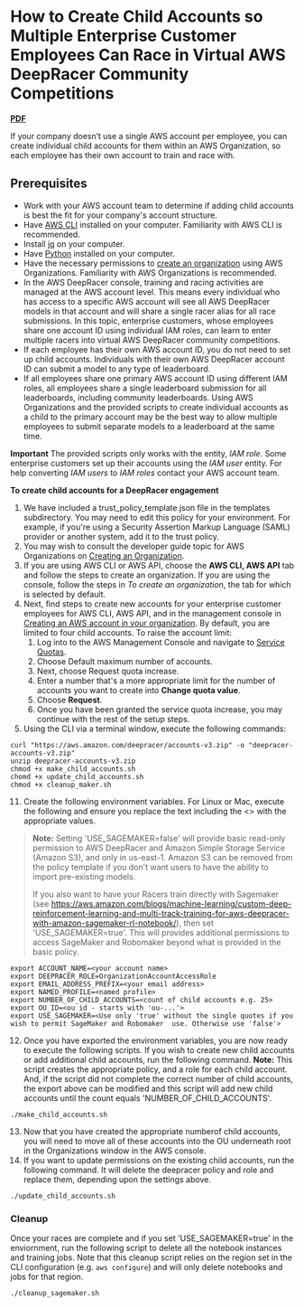 # How to Create Child Accounts so Multiple Enterprise Customer Employees Can Race in Virtual AWS DeepRacer Community Competitions

[**PDF**](https://docs.aws.amazon.com/deepracer/latest/developerguide/deepracer-child-accounts.html)

If your company doesn’t use a single AWS account per employee, you can create individual child accounts for them within an AWS Organization, so each employee has their own account to train and race with. 

## Prerequisites
- Work with your AWS account team to determine if adding child accounts is best the fit for your company's account structure.
- Have [AWS CLI](https://docs.aws.amazon.com/cli/latest/userguide/cli-chap-install.html) installed on your computer. Familiarity with AWS CLI is recommended.
- Install [jq](https://stedolan.github.io/jq/download/) on your computer.
- Have [Python](https://www.python.org/downloads/) installed on your computer. 
- Have the necessary permissions to [create an organization](https://docs.aws.amazon.com/organizations/latest/userguide/orgs_manage_create.html) using AWS Organizations. Familiarity with AWS Organizations is recommended.
- In the AWS DeepRacer console, training and racing activities are managed at the AWS account level. This means every individual who has access to a specific AWS account will see all AWS DeepRacer models in that account and will share a single racer alias for all race submissions. In this topic, enterprise customers, whose employees share one account ID using individual IAM roles, can learn to enter multiple racers into virtual AWS DeepRacer community competitions.
- If each employee has their own AWS account ID, you do not need to set up child accounts. Individuals with their own AWS DeepRacer account ID can submit a model to any type of leaderboard.
- If all employees share one primary AWS account ID using different IAM roles, all employees share a single leaderboard submission for all leaderboards, including community leaderboards. Using AWS Organizations and the provided scripts to create individual accounts as a child to the primary account may be the best way to allow multiple employees to submit separate models to a leaderboard at the same time.

**Important**
The provided scripts only works with the entity, *IAM role*. Some enterprise customers set up their accounts using the *IAM user* entity. For help converting *IAM users* to *IAM roles* contact your AWS account team.

**To create child accounts for a DeepRacer engagement**
1. We have included a trust_policy_template.json file in the templates subdirectory. You may need to edit this policy for your environment. For example, if you're using a Security Assertion Markup Language (SAML) provider or another system, add it to the trust policy. 
1. You may wish to consult the developer guide topic for AWS Organizations on [Creating an Organization](https://docs.aws.amazon.com/organizations/latest/userguide/orgs_manage_create.html).
1. If you are using AWS CLI or AWS API, choose the **AWS CLI, AWS API** tab and follow the steps to create an organization. If you are using the console, follow the steps in *To create an organization*, the tab for which is selected by default.
1. Next, find steps to create new accounts for your enterprise customer employees for AWS CLI, AWS API, and in the management console in [Creating an AWS account in your organization](https://docs.aws.amazon.com/organizations/latest/userguide/orgs_manage_accounts_create.html#orgs_manage_accounts_create-new). By default, you are limited to four child accounts. To raise the account limit:
   1. Log into to the AWS Management Console and navigate to [Service Quotas](https://console.aws.amazon.com/servicequotas/#!/services/organizations/quotas).
   1. Choose Default maximum number of accounts.
   1. Next, choose Request quota increase.
   1. Enter a number that's a more appropriate limit for the number of accounts you want to create into **Change quota value**.
   1. Choose **Request**.
   1. Once you have been granted the service quota increase, you may continue with the rest of the setup steps.
1. Using the CLI via a terminal window, execute the following commands:
```
curl "https://aws.amazon.com/deepracer/accounts-v3.zip" -o "deepracer-accounts-v3.zip"
unzip deepracer-accounts-v3.zip
chmod +x make_child_accounts.sh
chomd +x update_child_accounts.sh
chmod +x cleanup_maker.sh
```
11. Create the following environment variables. For Linux or Mac, execute the following and ensure you replace the text including the <> with the appropriate values. 
> **Note:** Setting 'USE_SAGEMAKER=false' will provide basic  read-only permission to AWS DeepRacer and Amazon Simple Storage Service (Amazon S3), and only in us-east-1. Amazon S3 can be removed from the policy template if you don't want users to have the ability to import pre-existing models. 
>
>If you also want to have your Racers train directly with Sagemaker (see https://aws.amazon.com/blogs/machine-learning/custom-deep-reinforcement-learning-and-multi-track-training-for-aws-deepracer-with-amazon-sagemaker-rl-notebook/), then set 'USE_SAGEMAKER=true'. This will provides additional permissions to access SageMaker and Robomaker beyond what is provided in the basic policy. 
```
export ACCOUNT_NAME=<your account name>
export DEEPRACER_ROLE=OrganizationAccountAccessRole
export EMAIL_ADDRESS_PREFIX=<your email address>
export NAMED_PROFILE=<named profile>
export NUMBER_OF_CHILD_ACCOUNTS=<count of child accounts e.g. 25>
export OU_ID=<ou id - starts with 'ou-...'>
export USE_SAGEMAKER=<Use only 'true' without the single quotes if you wish to permit SageMaker and Robomaker  use. Otherwise use 'false'>
```
12. Once you have  exported the environment variables, you are now ready to execute the following scripts. If you wish to create new child accounts or add additional child accounts, run the following command. **Note:**  This script creates the appropriate policy, and a role for each child account. And, if the script did not complete the correct number of child accounts, the export above can be modified and this script will add new child accounts until the count equals 'NUMBER_OF_CHILD_ACCOUNTS'.
```
./make_child_accounts.sh
```
13. Now that you have created the appropriate numberof child accounts, you will need to move all of these accounts into the OU underneath root in the Organizations window in the AWS console. 
14. If you want to update permissions on the existing child accounts, run the following command. It will delete the deepracer policy and role and replace them, depending upon the settings above. 
```
./update_child_accounts.sh
```
### Cleanup
Once your races are complete and if you set 'USE_SAGEMAKER=true' in the enviornment, run the following script to delete all the notebook instances and training jobs. Note that this cleanup script relies on the region set in the CLI configuration (e.g. `aws configure`) and will only delete notebooks and jobs for that region.

```
./cleanup_sagemaker.sh
```
